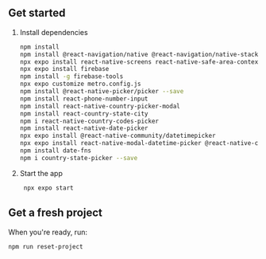 
## Get started

1. Install dependencies

   ```bash
   npm install
   npm install @react-navigation/native @react-navigation/native-stack
   npx expo install react-native-screens react-native-safe-area-context
   npx expo install firebase
   npm install -g firebase-tools
   npx expo customize metro.config.js
   npm install @react-native-picker/picker --save
   npm install react-phone-number-input
   npm install react-native-country-picker-modal
   npm install react-country-state-city
   npm i react-native-country-codes-picker
   npm install react-native-date-picker
   npx expo install @react-native-community/datetimepicker
   npx expo install react-native-modal-datetime-picker @react-native-community/datetimepicker
   npm install date-fns
   npm i country-state-picker --save
   ```

2. Start the app

   ```bash
    npx expo start
   ```

## Get a fresh project

When you're ready, run:

```bash
npm run reset-project
```
